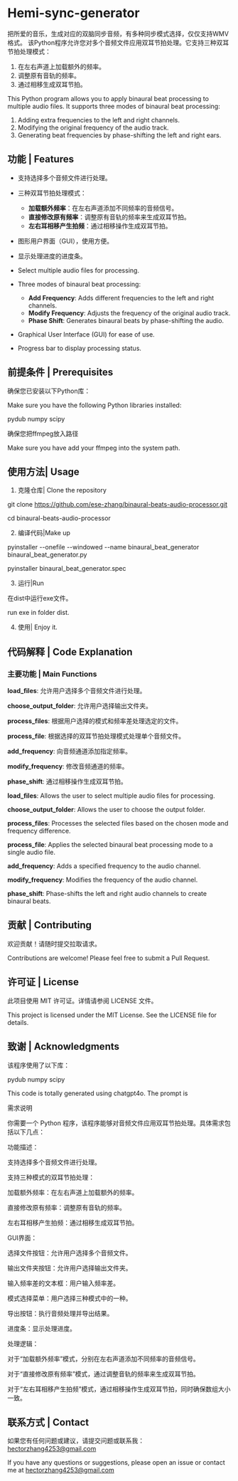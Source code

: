 # Hemi-sync-generator
把所爱的音乐，生成对应的双脑同步音频，有多种同步模式选择，仅仅支持WMV格式。
该Python程序允许您对多个音频文件应用双耳节拍处理。它支持三种双耳节拍处理模式：
1. 在左右声道上加载额外的频率。
2. 调整原有音轨的频率。
3. 通过相移生成双耳节拍。

This Python program allows you to apply binaural beat processing to multiple audio files. It supports three modes of binaural beat processing:
1. Adding extra frequencies to the left and right channels.
2. Modifying the original frequency of the audio track.
3. Generating beat frequencies by phase-shifting the left and right ears.

## 功能 | Features

- 支持选择多个音频文件进行处理。
- 三种双耳节拍处理模式：
  - **加载额外频率**：在左右声道添加不同频率的音频信号。
  - **直接修改原有频率**：调整原有音轨的频率来生成双耳节拍。
  - **左右耳相移产生拍频**：通过相移操作生成双耳节拍。
- 图形用户界面（GUI），使用方便。
- 显示处理进度的进度条。

- Select multiple audio files for processing.
- Three modes of binaural beat processing:
  - **Add Frequency**: Adds different frequencies to the left and right channels.
  - **Modify Frequency**: Adjusts the frequency of the original audio track.
  - **Phase Shift**: Generates binaural beats by phase-shifting the audio.
- Graphical User Interface (GUI) for ease of use.
- Progress bar to display processing status.

## 前提条件 | Prerequisites

确保您已安装以下Python库：

Make sure you have the following Python libraries installed:

pydub numpy scipy

确保您把ffmpeg放入路径

Make sure you have add your ffmpeg into the system path.

## 使用方法| Usage

1. 克隆仓库| Clone the repository

git clone https://github.com/ese-zhang/binaural-beats-audio-processor.git

cd binaural-beats-audio-processor

2. 编译代码|Make up

pyinstaller --onefile --windowed --name binaural_beat_generator binaural_beat_generator.py

pyinstaller binaural_beat_generator.spec

3. 运行|Run

在dist中运行exe文件。

run exe in folder dist.

4. 使用| Enjoy it.


## 代码解释 | Code Explanation

### 主要功能 | Main Functions

**load_files**: 允许用户选择多个音频文件进行处理。

**choose_output_folder**: 允许用户选择输出文件夹。

**process_files**: 根据用户选择的模式和频率差处理选定的文件。

**process_file**: 根据选择的双耳节拍处理模式处理单个音频文件。

**add_frequency**: 向音频通道添加指定频率。

**modify_frequency**: 修改音频通道的频率。

**phase_shift**: 通过相移操作生成双耳节拍。

**load_files**: Allows the user to select multiple audio files for processing.

**choose_output_folder**: Allows the user to choose the output folder.

**process_files**: Processes the selected files based on the chosen mode and frequency difference.

**process_file**: Applies the selected binaural beat processing mode to a single audio file.

**add_frequency**: Adds a specified frequency to the audio channel.

**modify_frequency**: Modifies the frequency of the audio channel.

**phase_shift**: Phase-shifts the left and right audio channels to create binaural beats.


## 贡献 | Contributing

欢迎贡献！请随时提交拉取请求。

Contributions are welcome! Please feel free to submit a Pull Request.
## 许可证 | License

此项目使用 MIT 许可证。详情请参阅 LICENSE 文件。

This project is licensed under the MIT License. See the LICENSE file for details.
## 致谢 | Acknowledgments

该程序使用了以下库：

pydub
numpy
scipy

This code is totally generated using chatgpt4o. The prompt is

需求说明

你需要一个 Python 程序，该程序能够对音频文件应用双耳节拍处理。具体需求包括以下几点：

功能描述：

支持选择多个音频文件进行处理。

支持三种模式的双耳节拍处理：

加载额外频率：在左右声道上加载额外的频率。

直接修改原有频率：调整原有音轨的频率。

左右耳相移产生拍频：通过相移生成双耳节拍。

GUI界面：

选择文件按钮：允许用户选择多个音频文件。

输出文件夹按钮：允许用户选择输出文件夹。

输入频率差的文本框：用户输入频率差。

模式选择菜单：用户选择三种模式中的一种。

导出按钮：执行音频处理并导出结果。

进度条：显示处理进度。

处理逻辑：

对于“加载额外频率”模式，分别在左右声道添加不同频率的音频信号。

对于“直接修改原有频率”模式，通过调整音轨的频率来生成双耳节拍。

对于“左右耳相移产生拍频”模式，通过相移操作生成双耳节拍，同时确保数组大小一致。

## 联系方式 | Contact

如果您有任何问题或建议，请提交问题或联系我：hectorzhang4253@gmail.com

If you have any questions or suggestions, please open an issue or contact me at hectorzhang4253@gmail.com

